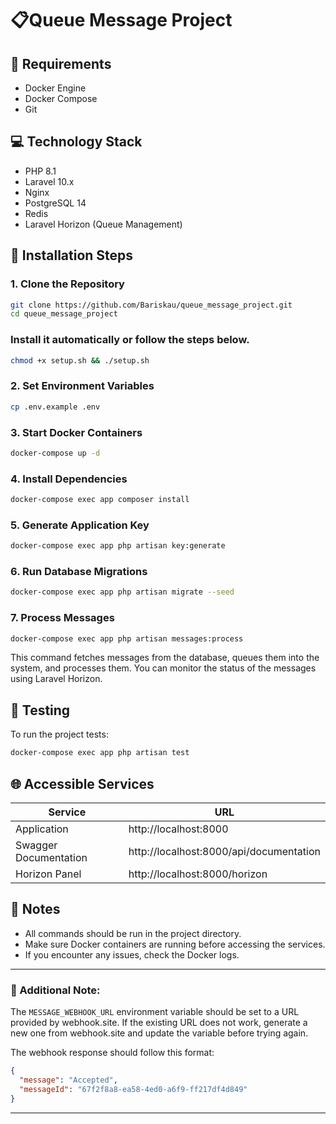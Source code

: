 # 📋Queue Message Project

## 🔧 Requirements
- Docker Engine
- Docker Compose
- Git

## 💻 Technology Stack
- PHP 8.1
- Laravel 10.x
- Nginx
- PostgreSQL 14
- Redis
- Laravel Horizon (Queue Management)

## 🚀 Installation Steps

### 1. Clone the Repository
```bash
git clone https://github.com/Bariskau/queue_message_project.git
cd queue_message_project
```

### Install it automatically or follow the steps below.
```bash
chmod +x setup.sh && ./setup.sh
```

### 2. Set Environment Variables
```bash
cp .env.example .env
```

### 3. Start Docker Containers
```bash
docker-compose up -d
```

### 4. Install Dependencies
```bash
docker-compose exec app composer install
```

### 5. Generate Application Key
```bash
docker-compose exec app php artisan key:generate
```

### 6. Run Database Migrations
```bash
docker-compose exec app php artisan migrate --seed
```

### 7. Process Messages
```bash
docker-compose exec app php artisan messages:process
```
This command fetches messages from the database, queues them into the system, and processes them. You can monitor the status of the messages using Laravel Horizon.

## 🧪 Testing
To run the project tests:
```bash
docker-compose exec app php artisan test
```

## 🌐 Accessible Services

| Service | URL |
|---------|-----|
| Application | http://localhost:8000 |
| Swagger Documentation | http://localhost:8000/api/documentation |
| Horizon Panel | http://localhost:8000/horizon |

## 📝 Notes
- All commands should be run in the project directory.
- Make sure Docker containers are running before accessing the services.
- If you encounter any issues, check the Docker logs.

---

### 🔔 Additional Note:
The `MESSAGE_WEBHOOK_URL` environment variable should be set to a URL provided by webhook.site. If the existing URL does not work, generate a new one from webhook.site and update the variable before trying again.

The webhook response should follow this format:

```json
{
  "message": "Accepted",
  "messageId": "67f2f8a8-ea58-4ed0-a6f9-ff217df4d849"
}
```

---
